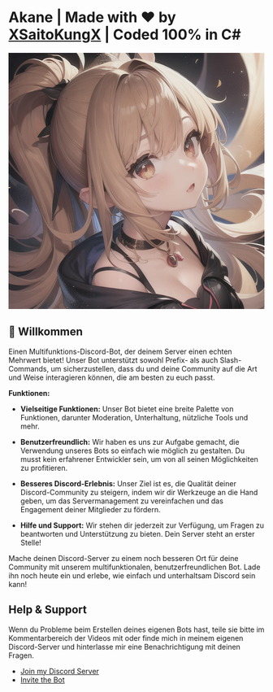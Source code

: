 # Akane | Made with ❤ by [XSaitoKungX](https://github.com/XSaitoKungX) | Coded 100% in C#
![image](/Images/Akane.jpg)

## 👋 Willkommen
Einen Multifunktions-Discord-Bot, der deinem Server einen echten Mehrwert bietet! Unser Bot unterstützt sowohl Prefix- als auch Slash-Commands, um sicherzustellen, dass du und deine Community auf die Art und Weise interagieren können, die am besten zu euch passt.

**Funktionen:**

- **Vielseitige Funktionen:** Unser Bot bietet eine breite Palette von Funktionen, darunter Moderation, Unterhaltung, nützliche Tools und mehr.

- **Benutzerfreundlich:** Wir haben es uns zur Aufgabe gemacht, die Verwendung unseres Bots so einfach wie möglich zu gestalten. Du musst kein erfahrener Entwickler sein, um von all seinen Möglichkeiten zu profitieren.

- **Besseres Discord-Erlebnis:** Unser Ziel ist es, die Qualität deiner Discord-Community zu steigern, indem wir dir Werkzeuge an die Hand geben, um das Servermanagement zu vereinfachen und das Engagement deiner Mitglieder zu fördern.

- **Hilfe und Support:** Wir stehen dir jederzeit zur Verfügung, um Fragen zu beantworten und Unterstützung zu bieten. Dein Server steht an erster Stelle!

Mache deinen Discord-Server zu einem noch besseren Ort für deine Community mit unserem multifunktionalen, benutzerfreundlichen Bot. Lade ihn noch heute ein und erlebe, wie einfach und unterhaltsam Discord sein kann!

## Help & Support

Wenn du Probleme beim Erstellen deines eigenen Bots hast, teile sie bitte im Kommentarbereich der Videos mit oder finde mich in meinem eigenen Discord-Server und hinterlasse mir eine Benachrichtigung mit deinen Fragen.

- [Join my Discord Server](https://discord.gg/NDfK6NPZVZ)
- [Invite the Bot](https://discord.com/api/oauth2/authorize?client_id=1155480674707460220&permissions=8&scope=applications.commands%20bot)
